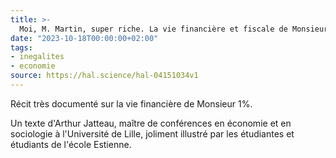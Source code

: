 ```yaml
---
title: >-
  Moi, M. Martin, super riche. La vie financière et fiscale de Monsieur 1 %
date: "2023-10-18T00:00:00+02:00"
tags: 
- inegalites
- economie
source: https://hal.science/hal-04151034v1
---
```

Récit très documenté sur la vie financière de Monsieur 1%.

Un texte d'Arthur Jatteau, maître de conférences en économie et en sociologie à l'Université de Lille, joliment illustré par les étudiantes et étudiants de l'école Estienne.